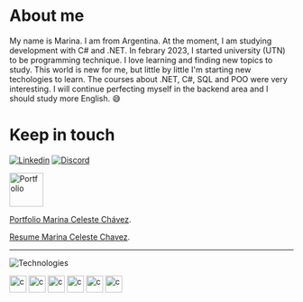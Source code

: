 # About me

My name is Marina. I am from Argentina. At the moment, I am studying development with C# and .NET. In febrary 2023, I started university (UTN) to be programming technique. I love learning and finding new topics to study. This world is new for me, but little by little I'm starting new techologies to learn. The courses about .NET, C#, SQL and POO were very interesting. I will continue perfecting myself in the backend area and I should study more English. 😅

# Keep in touch

[![Linkedin](https://img.shields.io/badge/LinkedIn-0077B5?style=for-the-badge&logo=linkedin&logoColor=white)](https://www.linkedin.com/in/marina-celeste-chavez-198940202/)
[![Discord](https://img.shields.io/badge/Discord-%235865F2.svg?style=for-the-badge&logo=discord&logoColor=white)](https://discord.com/users/@MarinaCeleste#6797)

<img src="https://www.marinacelestechavez.com/imagenes/foto%20perfil.jpeg" alt="Portfolio" width="60" height="60" />

[Portfolio Marina Celeste Chávez](https://www.marinacelestechavez.com/).

[Resume Marina Celeste Chavez](https://drive.google.com/file/d/1KZMjna5CVtwvFV807uzzJidDDByCICw7/view?usp=share_link).

<hr/>

![Technologies](https://img.shields.io/badge/Technologies-%23000000.svg?style=for-the-badge&logo=firefox&logoColor=#00FF00)

<div>  
<img src="https://user-images.githubusercontent.com/87341430/210485998-cf59413f-afca-4219-9b4b-b86096c0181e.png" alt="c" width="30" height="30" />
<img src="https://user-images.githubusercontent.com/87341430/210486568-61d797b8-ef8c-499b-bb3b-b65218ba8ec2.png" alt="c" width="30" height="30" />
<img src="https://user-images.githubusercontent.com/87341430/210487731-320c625e-342c-431a-a377-74c139fc7375.png" alt="c" width="30" height="30" />
<img src="https://user-images.githubusercontent.com/87341430/210487269-d8e68842-e860-4f36-8118-6530fe7956ce.png" alt="c" width="30" height="30" />
<img src="https://user-images.githubusercontent.com/87341430/210487391-fb652c2f-d593-426e-8af9-6cb41d28a33e.png" alt="c" width="30" height="30" />
<img src="https://learn.microsoft.com/dotnet/media/dotnet-logo.png" alt="c" width="30" height="30" />
</div>

<!---
marinacchavez89/marinacchavez89 is a ✨ special ✨ repository because its `README.md` (this file) appears on your GitHub profile.
You can click the Preview link to take a look at your changes.
--->
